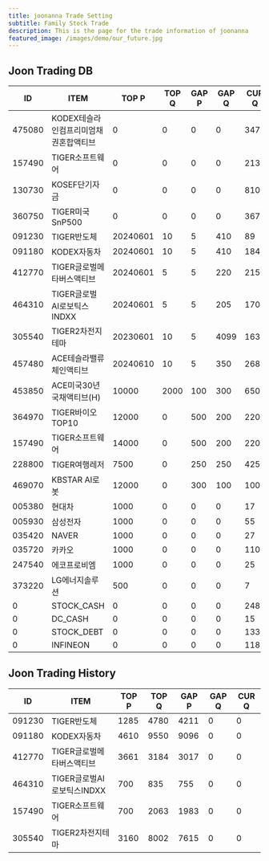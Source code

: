 ```yaml
---
title: joonanna Trade Setting
subtitle: Family Stock Trade
description: This is the page for the trade information of joonanna
featured_image: /images/demo/our_future.jpg
---
```


## Joon Trading DB

|ID|ITEM |TOP P|TOP Q|GAP P|GAP Q|CUR Q|SELLQ|SELL|BUY|
|--|-----|--|--|--|--|--|--|--|--|
|475080|KODEX테슬라인컴프리미엄채권혼합액티브|0|0|0|0|347|0|0|0|
|157490|TIGER소프트웨어|0|0|0|0|2132|700|2063|1983|
|130730|KOSEF단기자금|0|0|0|0|810|0|0|0|
|360750|TIGER미국SnP500|0|0|0|0|367|0|0|0|
|091230|TIGER반도체|20240601|10|5|410|89|1285|4780|4211|
|091180|KODEX자동차|20240601|10|5|410|184|4610|9550|9096|
|412770|TIGER글로벌메타버스액티브|20240601|5|5|220|215|3661|3184|3017|
|464310|TIGER글로벌AI로보틱스INDXX|20240601|5|5|205|170|700|835|755|
|305540|TIGER2차전지테마|20230601|10|5|4099|1638|3160|8002|7615|
|457480|ACE테슬라밸류체인액티브|20240610|10|5|350|268|0|1724|1389|
|453850|ACE미국30년국채액티브(H)|10000|2000|100|300|6500|0|0|0|
|364970|TIGER바이오TOP10|12000|0|500|200|2200|5213|3580|3873|
|157490|TIGER소프트웨어|14000|0|500|200|2200|6434|5882|7221|
|228800|TIGER여행레저|7500|0|250|250|4250|7927|3374|3631|
|469070|KBSTAR AI로봇|12000|0|300|100|1000|50|50|52|
|005380|현대차|1000|0|0|0|17|0|0|0|
|005930|삼성전자|1000|0|0|0|55|0|0|0|
|035420|NAVER|1000|0|0|0|27|0|0|0|
|035720|카카오|1000|0|0|0|110|0|0|0|
|247540|에코프로비엠|1000|0|0|0|25|0|0|0|
|373220|LG에너지솔루션|500|0|0|0|7|0|0|0|
|0|STOCK_CASH|0|0|0|0|248|0|0|0|
|0|DC_CASH|0|0|0|0|15|0|0|0|
|0|STOCK_DEBT|0|0|0|0|1334|0|0|0|
|0|INFINEON|0|0|0|0|1184|0|0|0|


## Joon Trading History

|ID|ITEM |TOP P|TOP Q|GAP P|GAP Q|CUR Q|
|--|-----|--|--|--|--|--|
|091230|TIGER반도체|1285|4780|4211|0|0|
|091180|KODEX자동차|4610|9550|9096|0|0|
|412770|TIGER글로벌메타버스액티브|3661|3184|3017|0|0| 
|464310|TIGER글로벌AI로보틱스INDXX|700|835|755|0|0|
|157490|TIGER소프트웨어|700|2063|1983|0|0|
|305540|TIGER2차전지테마|3160|8002|7615|0|0|

